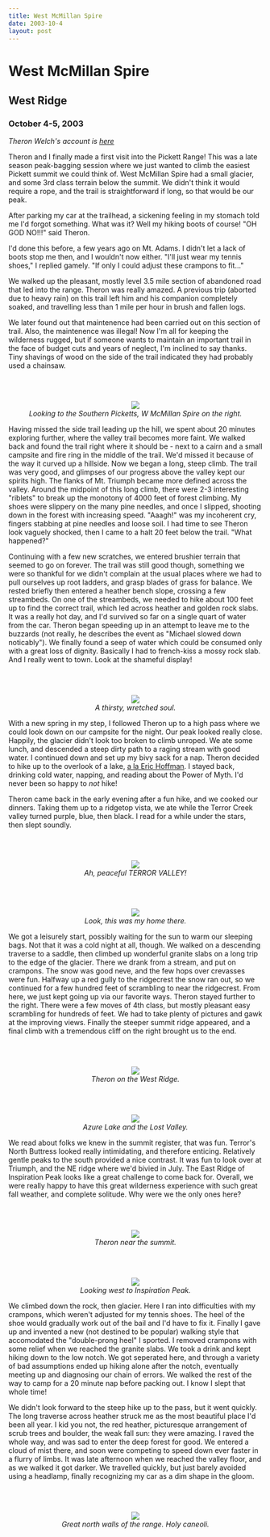 ```yaml
---
title: West McMillan Spire
date: 2003-10-4
layout: post
---
```


<h1>West McMillan Spire</h1>
<h2>West Ridge</h2>
<h3>October 4-5, 2003</h3>


<i>Theron Welch's account is
<a href="http://www.theronwelch.com/mountains/pnw/north/pickets/mcmillan/index.htm">
here</a></i>


Theron and I finally made a first visit into the Pickett Range! This was a late
 season peak-bagging
session where we just wanted to climb the easiest Pickett summit we could think of. 
West McMillan
Spire had a small glacier, and some 3rd class terrain below the summit. We didn't 
think it would
require a rope, and the trail is straightforward if long, so that would be our peak.


After parking my car at the trailhead, a sickening feeling in my stomach told me 
I'd forgot something.
What was it? Well my hiking boots of course! "OH GOD NO!!!" said Theron.


I'd done this before, a few years ago on Mt. Adams. I didn't let a lack of boots stop me then, and I
wouldn't now either. "I'll just wear my tennis shoes," I replied gamely. "If only I could adjust these
crampons to fit..."


We walked up the pleasant, mostly level 3.5 mile section of abandoned road that led into the range.
Theron was really amazed. A previous trip (aborted due to heavy rain) on this trail left him and his
companion completely soaked, and travelling less than 1 mile per hour in brush and fallen logs.


We later found out that maintenence had been carried out on this section of trail. Also, the maintenence
was illegal! Now I'm all for keeping the wilderness rugged, but if someone wants to maintain an
important trail in the face of budget cuts and years of neglect, I'm inclined to say thanks.
Tiny shavings of wood on the side of the trail indicated they had probably used a chainsaw.


<br><br><center>
<img src="images/articles/trips/2003/basincross.jpg"><br>
<i>Looking to the Southern Picketts, W McMillan Spire on the right.</i><br></center>



Having missed the side trail leading up the hill, we spent about 20 minutes exploring further, where
the valley trail becomes more faint. We walked back and found the trail right where it should be - 
next to a cairn and a small campsite and fire ring in the middle of the trail. We'd missed it 
because of the way it curved up a hillside. Now we began a long, steep climb. The trail was 
very good, and glimpses of our
progress above the valley kept our spirits high. The flanks of Mt. Triumph became more defined 
across the valley. Around the midpoint of this long climb, there were 2-3 interesting "riblets" to 
break up the monotony of 4000 feet of forest climbing. My shoes were slippery on the many pine 
needles, and once I slipped, shooting down in the forest with increasing speed. "Aaagh!" was my 
incoherent cry, fingers stabbing at pine needles and loose soil. I had time to see Theron look 
vaguely shocked, then I came to a halt 20 feet below the trail. "What happened?"


Continuing with a few new scratches, we entered brushier terrain that seemed to go on forever. The 
trail was still good though, something we were so thankful for we didn't complain at the usual 
places where we had to pull ourselves up root ladders, and grasp blades of grass for balance. 
We rested briefly then entered a heather bench slope, crossing a few streambeds. On one of the 
streambeds, we needed to hike about 100 feet up to find the correct trail, which led across 
heather and golden rock slabs. It was a really hot day, and I'd survived so far on a single 
quart of water from the car. Theron began speeding up in an attempt to leave me to the 
buzzards (not really, he describes the event as "Michael slowed down noticably"). We finally 
found a seep of water which could be consumed only with a great loss of dignity. Basically I 
had to french-kiss a mossy rock slab. And I really went to town. Look at the shameful display!


<br><br><center>
<img src="images/articles/trips/2003/medrinkee.jpg"><br>
<i>A thirsty, wretched soul.</i><br></center>



With a new spring in my step, I followed Theron up to a high pass where we could look down on our 
campsite for the night. Our peak looked really close. Happily, the glacier didn't look too broken 
to climb unroped. We ate some lunch, and descended a steep dirty path to a raging stream with good 
water. I continued down and set up my bivy sack for a nap. Theron decided to hike up to the overlook 
of a lake, 
<a href="http://ericsbasecamp.net/trips/TerrorBasin/TerrorBasin.htm">
a la Eric Hoffman</a>. I stayed back, drinking cold water, napping, and reading about the 
Power of Myth. I'd never been so happy to <i>not</i> hike!


Theron came back in the early evening after a fun hike, and we cooked our dinners. Taking them up to a 
ridgetop vista, we ate while the Terror Creek valley turned purple, blue, then black. I read for a 
while under the stars, then slept soundly.


<br><br><center>
<img src="images/articles/trips/2003/terrorval.jpg"><br>
<i>Ah, peaceful TERROR VALLEY!</i><br></center>



<br><br><center>
<img src="images/articles/trips/2003/mybed.jpg"><br>
<i>Look, this was my home there.</i><br></center>



We got a leisurely start, possibly waiting for the sun to warm our sleeping bags. Not that it was a 
cold night at all, though. We walked on a descending traverse to a saddle, then climbed up wonderful 
granite slabs on a long trip to the edge of the glacier. There we drank from a stream, and put on 
crampons. The snow was good neve, and the few hops over crevasses were fun. Halfway up a red gully 
to the ridgecrest the snow ran out, so we continued for a few hundred feet of scrambling to near 
the ridgecrest. From here, we just kept going up via our favorite ways. Theron stayed further to 
the right. There were a few moves of 4th class, but mostly pleasant easy scrambling for hundreds 
of feet. We had to take plenty of pictures and gawk at the improving views. Finally the steeper 
summit ridge appeared, and a final climb with a tremendous cliff on the right brought us to the end.


<br><br><center>
<img src="images/articles/trips/2003/theronclm.jpg"><br>
<i>Theron on the West Ridge.</i><br></center>



<br><br><center>
<img src="images/articles/trips/2003/masochistval.jpg"><br>
<i>Azure Lake and the Lost Valley.</i><br></center>



We read about folks we knew in the summit register, that was fun. Terror's North Buttress looked 
really intimidating, and therefore enticing. Relatively gentle peaks to the south provided a nice 
contrast. It was fun to look over at Triumph, and the NE ridge where we'd bivied in July. The East 
Ridge of Inspiration Peak looks like a great challenge to come back for. Overall, we were really 
happy to have this great wilderness experience with such great fall weather, and complete solitude. 
Why were we the only ones here? 


<br><br><center>
<img src="images/articles/trips/2003/mcmsumridge.jpg"><br>
<i>Theron near the summit.</i><br></center>



<br><br><center>
<img src="images/articles/trips/2003/inspirationpeak.jpg"><br>
<i>Looking west to Inspiration Peak.</i><br></center>



We climbed down the rock, then glacier. Here I ran into difficulties with my crampons, which weren't 
adjusted for my tennis shoes. The heel of the shoe would gradually work out of the bail and I'd have 
to fix it. Finally I gave up and invented a new (not destined to be popular) walking style that 
accomodated the "double-prong heel" I sported.
I removed crampons with some relief when we reached the granite slabs. We took a drink and kept 
hiking down to the low notch. We got seperated here, and through a variety of bad assumptions ended 
up hiking alone after the notch, eventually meeting up and diagnosing our chain of errors. We walked 
the rest of the way to camp for a 20 minute nap before packing out. I know I slept that whole time! 


We didn't look forward to the steep hike up to the pass, but it went quickly. The long traverse across 
heather struck me as the most beautiful place I'd been all year. I kid you not, the red heather, 
picturesque arrangement of scrub trees and boulder, the weak fall sun: they were amazing. I raved 
the whole way, and was sad to enter the deep forest for good. We entered a cloud of mist there, and 
soon were competing to speed down ever faster in a flurry of limbs. It was late afternoon when we 
reached the valley floor, and as we walked it got darker. We travelled quickly, but just barely 
avoided using a headlamp, finally recognizing my car as a dim shape in the gloom.


<br><br><center>
<img src="images/articles/trips/2003/greatwalls.jpg"><br>
<i>Great north walls of the range. Holy caneoli.</i><br></center>

